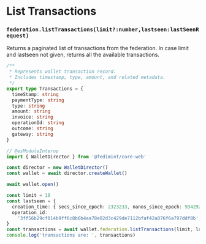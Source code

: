 # List Transactions

### `federation.listTransactions(limit?:number,lastseen:lastSeenRequest)`

Returns a paginated list of transactions from the federation. In case limit and lastseen not given, returns all the available transactions.

```ts twoslash
/**
 * Represents wallet transaction record.
 * Includes timestamp, type, amount, and related metadata.
 */
export type Transactions = {
  timeStamp: string
  paymentType: string
  type: string
  amount: string
  invoice: string
  operationId: string
  outcome: string
  gateway: string
}
```

```ts twoslash
// @esModuleInterop
import { WalletDirector } from '@fedimint/core-web'

const director = new WalletDirector()
const wallet = await director.createWallet()

await wallet.open()

const limit = 10
const lastseen = {
  creation_time: { secs_since_epoch: 2323233, nanos_since_epoch: 93429234 },
  operation_id:
    '3ff56b29cf014b9ff6c8b6b4aa78e02d3c429de7112bfaf42a876f6a797ddf8b',
}
const transactions = await wallet.federation.listTransactions(limit, lastseen)
console.log('transactions are: ', transactions)
```
